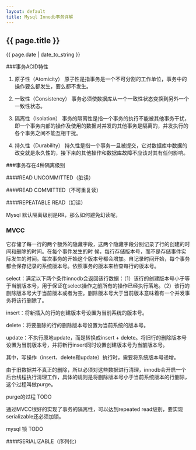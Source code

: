 ```yaml
---       
layout: default
title: Mysql Innodb事务详解
---
```


<h2>{{ page.title }}</h2>
<p>{{ page.date | date_to_string }}</p>

###事务ACID特性
1. 原子性（Atomicity）
原子性是指事务是一个不可分割的工作单位，事务中的操作要么都发生，要么都不发生。
 
2. 一致性（Consistency）
事务必须使数据库从一个一致性状态变换到另外一个一致性状态。

3. 隔离性（Isolation）
事务的隔离性是指一个事务的执行不能被其他事务干扰，即一个事务内部的操作及使用的数据对并发的其他事务是隔离的，并发执行的各个事务之间不能互相干扰。

4. 持久性（Durability）
持久性是指一个事务一旦被提交，它对数据库中数据的改变就是永久性的，接下来的其他操作和数据库故障不应该对其有任何影响。

###事务存在4种隔离级别

####READ UNCOMMITTED（脏读）

 



####READ COMMITTED（不可重复读）

####REPEATABLE READ（幻读）

Mysql 默认隔离级别是RR，那么如何避免幻读呢， <h3>MVCC</h3>
它存储了每一行的两个额外的隐藏字段，这两个隐藏字段分别记录了行的创建的时间和删除的时间。在每个事件发生的时 候，每行存储版本号，而不是存储事件实际发生的时间。每次事务的开始这个版本号都会增加。自记录时间开始，每个事务都会保存记录的系统版本号。依照事务的版本来检查每行的版本号。

select：满足以下两个条件innodb会返回该行数据：（1）该行的创建版本号小于等于当前版本号，用于保证在select操作之前所有的操作已经执行落地。（2）该行的删除版本号大于当前版本或者为空。删除版本号大于当前版本意味着有一个并发事务将该行删除了。

insert：将新插入的行的创建版本号设置为当前系统的版本号。

delete：将要删除的行的删除版本号设置为当前系统的版本号。

update：不执行原地update，而是转换成insert + delete。将旧行的删除版本号设置为当前版本号，并将新行insert同时设置创建版本号为当前版本号。

其中，写操作（insert、delete和update）执行时，需要将系统版本号递增。

由于旧数据并不真正的删除，所以必须对这些数据进行清理，innodb会开启一个后台线程执行清理工作，具体的规则是将删除版本号小于当前系统版本的行删除，这个过程叫做purge。

purge的过程 TODO

通过MVCC很好的实现了事务的隔离性，可以达到repeated read级别，要实现serializable还必须加锁。

mysql 锁 TODO


####SERIALIZABLE（序列化）



